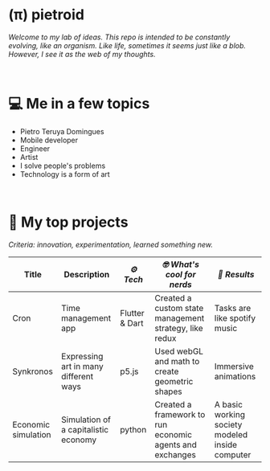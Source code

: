 # (π) pietroid

_Welcome to my lab of ideas. This repo is intended to be constantly evolving, like an organism.
Like life, sometimes it seems just like a blob. However, I see it as the web of my thoughts._

<br/>

# 💻 Me in a few topics

- Pietro Teruya Domingues
- Mobile developer
- Engineer
- Artist
- I solve people's problems
- Technology is a form of art
<br/>

# 🥇 My top projects

_Criteria: innovation, experimentation, learned something new._

| Title | Description |  *⚙️ Tech* |  *🤓 What's cool for nerds* | *🚀 Results*  |
|---|---|---|---|---|
|  Cron  |  Time management app  |  Flutter & Dart  |  Created a custom state management strategy, like redux |  Tasks are like spotify music |
|  Synkronos  |  Expressing art in many different ways  |  p5.js  |  Used webGL and math to create geometric shapes  |   Immersive animations   |
|  Economic simulation |  Simulation of a capitalistic economy  |  python |  Created a framework to run economic agents and exchanges  |  A basic working society modeled inside computer  |
